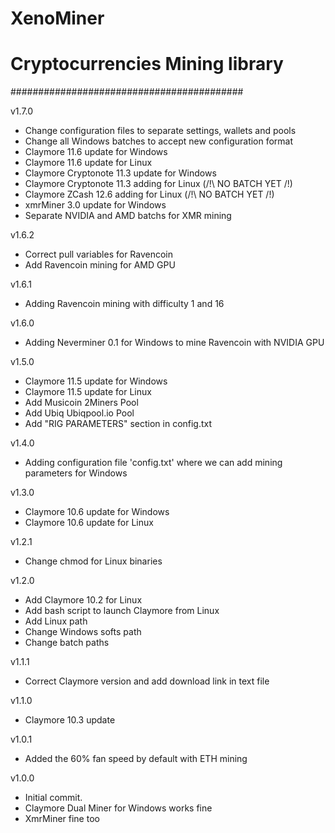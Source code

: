 # XenoMiner
# Cryptocurrencies Mining library
##########################################

v1.7.0
- Change configuration files to separate settings, wallets and pools
- Change all Windows batches to accept new configuration format
- Claymore 11.6 update for Windows
- Claymore 11.6 update for Linux
- Claymore Cryptonote 11.3 update for Windows
- Claymore Cryptonote 11.3 adding for Linux (/!\ NO BATCH YET /!\)
- Claymore ZCash 12.6 adding for Linux (/!\ NO BATCH YET /!\)
- xmrMiner 3.0 update for Windows
- Separate NVIDIA and AMD batchs for XMR mining

v1.6.2
- Correct pull variables for Ravencoin
- Add Ravencoin mining for AMD GPU

v1.6.1
- Adding Ravencoin mining with difficulty 1 and 16

v1.6.0
- Adding Neverminer 0.1 for Windows to mine Ravencoin with NVIDIA GPU

v1.5.0
- Claymore 11.5 update for Windows
- Claymore 11.5 update for Linux
- Add Musicoin 2Miners Pool
- Add Ubiq Ubiqpool.io Pool
- Add "RIG PARAMETERS" section in config.txt

v1.4.0
- Adding configuration file 'config.txt' where we can add mining parameters for Windows

v1.3.0
- Claymore 10.6 update for Windows
- Claymore 10.6 update for Linux

v1.2.1
- Change chmod for Linux binaries

v1.2.0
- Add Claymore 10.2 for Linux
- Add bash script to launch Claymore from Linux
- Add Linux path
- Change Windows softs path
- Change batch paths

v1.1.1
- Correct Claymore version and add download link in text file

v1.1.0
- Claymore 10.3 update

v1.0.1
- Added the 60% fan speed by default with ETH mining

v1.0.0
- Initial commit.
- Claymore Dual Miner for Windows works fine
- XmrMiner fine too
